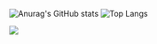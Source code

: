 
![Anurag's GitHub stats](https://github-readme-stats.vercel.app/api?username=anuraghazra&show_icons=true&theme=onedark)
![Top Langs](https://github-readme-stats.vercel.app/api/top-langs/?username=aejeong-context&layout=compact&theme=onedark)

<a href="https://www.instagram.com/aejeong0" target="_blank">
<img src="https://img.shields.io/badge/aejeong0%20-E4405F?style=flat-square&logo=instagram&logoColor=white&link=https://www.instagram.com/aejeong0"/>
</a>
